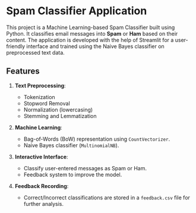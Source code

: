 # Spam Classifier Application

This project is a Machine Learning-based Spam Classifier built using Python. It classifies email messages into **Spam** or **Ham** based on their content. The application is developed with the help of Streamlit for a user-friendly interface and trained using the Naive Bayes classifier on preprocessed text data.

## Features

1. **Text Preprocessing**:
   - Tokenization
   - Stopword Removal
   - Normalization (lowercasing)
   - Stemming and Lemmatization

2. **Machine Learning**:
   - Bag-of-Words (BoW) representation using `CountVectorizer`.
   - Naive Bayes classifier (`MultinomialNB`).

3. **Interactive Interface**:
   - Classify user-entered messages as Spam or Ham.
   - Feedback system to improve the model.

4. **Feedback Recording**:
   - Correct/Incorrect classifications are stored in a `feedback.csv` file for further analysis.
